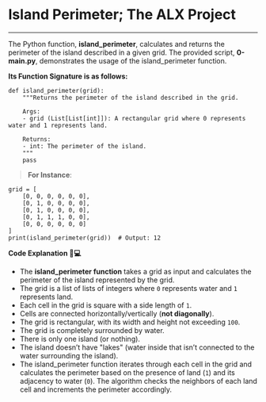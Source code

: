 # Island Perimeter; The ALX Project
--------------
The Python function, __island_perimeter__, calculates and returns the perimeter of the island described in a given grid.
The provided script, __0-main.py__, demonstrates the usage of the island_perimeter function.

__Its Function Signature is as follows:__

```
def island_perimeter(grid):
    """Returns the perimeter of the island described in the grid.

    Args:
    - grid (List[List[int]]): A rectangular grid where 0 represents water and 1 represents land.

    Returns:
    - int: The perimeter of the island.
    """
    pass

```
> __For Instance__:

```
grid = [
    [0, 0, 0, 0, 0, 0],
    [0, 1, 0, 0, 0, 0],
    [0, 1, 0, 0, 0, 0],
    [0, 1, 1, 1, 0, 0],
    [0, 0, 0, 0, 0, 0]
]
print(island_perimeter(grid))  # Output: 12

```

__Code Explanation :briefcase::computer:__

- The __island_perimeter function__ takes a grid as input and calculates the perimeter of the island represented by the grid.
- The grid is a list of lists of integers where `0` represents water and `1` represents land.
- Each cell in the grid is square with a side length of `1`.
- Cells are connected horizontally/vertically (__not diagonally__).
- The grid is rectangular, with its width and height not exceeding `100`.
- The grid is completely surrounded by water.
- There is only one island (or nothing).
- The island doesn’t have "lakes" (water inside that isn’t connected to the water surrounding the island).
- The island_perimeter function iterates through each cell in the grid and calculates the perimeter 
based on the presence of land (`1`) and its adjacency to water (`0`). 
The algorithm checks the neighbors of each land cell and increments the perimeter accordingly.
